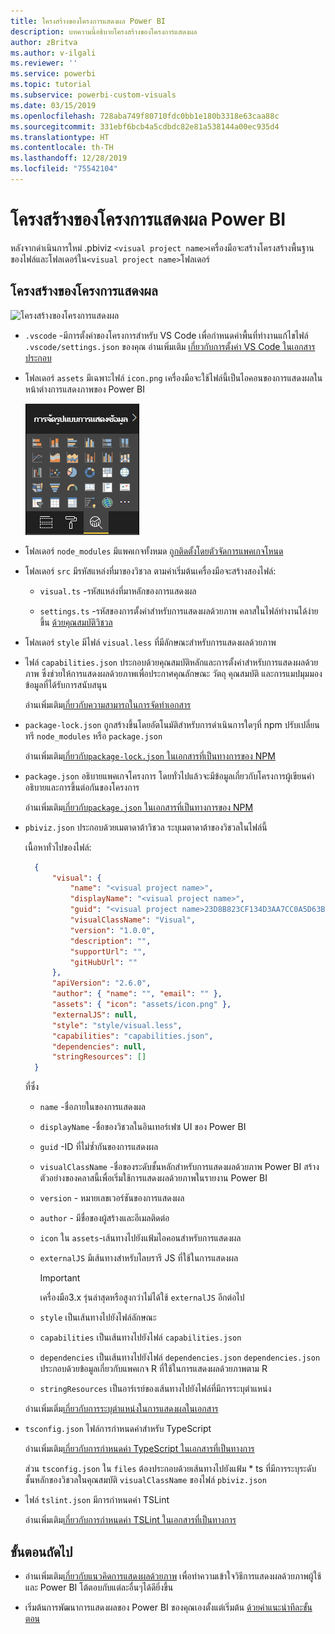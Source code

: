 ```yaml
---
title: โครงสร้างของโครงการแสดงผล Power BI
description: บทความนี้อธิบายโครงสร้างของโครงการแสดงผล
author: zBritva
ms.author: v-ilgali
ms.reviewer: ''
ms.service: powerbi
ms.topic: tutorial
ms.subservice: powerbi-custom-visuals
ms.date: 03/15/2019
ms.openlocfilehash: 728aba749f80710fdc0bb1e180b3318e63caa88c
ms.sourcegitcommit: 331ebf6bcb4a5cdbdc82e81a538144a00ec935d4
ms.translationtype: HT
ms.contentlocale: th-TH
ms.lasthandoff: 12/28/2019
ms.locfileid: "75542104"
---
```

# <a name="power-bi-visual-project-structure"></a>โครงสร้างของโครงการแสดงผล Power BI

หลังจากดำเนินการใหม่ .pbiviz `<visual project name>`เครื่องมือจะสร้างโครงสร้างพื้นฐานของไฟล์และโฟลเดอร์ใน`<visual project name>`โฟลเดอร์

## <a name="visual-project-structure"></a>โครงสร้างของโครงการแสดงผล

![โครงสร้างของโครงการแสดงผล](./media/visual-project-structure.png)

* `.vscode` -มีการตั้งค่าของโครงการสำหรับ VS Code เพื่อกำหนดค่าพื้นที่ทำงานแก้ไขไฟล์ `.vscode/settings.json` ของคุณ อ่านเพิ่มเติม [เกี่ยวกับการตั้งค่า VS Code ในเอกสารประกอบ](https://code.visualstudio.com/docs/getstarted/settings)

* โฟลเดอร์ `assets` มีเฉพาะไฟล์ `icon.png` เครื่องมือจะใช้ไฟล์นี้เป็นไอคอนของการแสดงผลในหน้าต่างการแสดงภาพของ Power BI

    ![หน้าต่างการแสดงผล](./media/visualization-pane-analytics-tab.png)

* โฟลเดอร์ `node_modules` มีแพคเกจทั้งหมด [ ถูกติดตั้งโดยตัวจัดการแพคเกจโหนด](https://docs.npmjs.com/files/folders.html)

* โฟลเดอร์ `src` มีรหัสแหล่งที่มาของวิชวล ตามค่าเริ่มต้นเครื่องมือจะสร้างสองไฟล์:

  * `visual.ts` -รหัสแหล่งที่มาหลักของการแสดงผล

  * `settings.ts` -รหัสของการตั้งค่าสำหรับการแสดงผลด้วยภาพ คลาสในไฟล์ทำงานได้ง่ายขึ้น [ด้วยคุณสมบัติวิชวล](./objects-properties.md#properties)

* โฟลเดอร์ `style` มีไฟล์ `visual.less` ที่มีลักษณะสำหรับการแสดงผลด้วยภาพ

* ไฟล์ `capabilities.json` ประกอบด้วยคุณสมบัติหลักและการตั้งค่าสำหรับการแสดงผลด้วยภาพ ซึ่งช่วยให้การแสดงผลด้วยภาพเพื่อประกาศคุณลักษณะ วัตถุ คุณสมบัติ และการแมปมุมมองข้อมูลที่ได้รับการสนับสนุน

    อ่านเพิ่มเติม[เกี่ยวกับความสามารถในการจัดทำเอกสาร](./capabilities.md)

* `package-lock.json` ถูกสร้างขึ้นโดยอัตโนมัติสำหรับการดำเนินการใดๆที่ npm ปรับเปลี่ยนทรี `node_modules` หรือ `package.json`

    อ่านเพิ่มเติม[เกี่ยวกับ`package-lock.json` ในเอกสารที่เป็นทางการของ NPM](https://docs.npmjs.com/files/package-lock.json)

* `package.json` อธิบายแพคเกจโครงการ โดยทั่วไปแล้วจะมีข้อมูลเกี่ยวกับโครงการผู้เขียนคำอธิบายและการขึ้นต่อกันของโครงการ

    อ่านเพิ่มเติม[เกี่ยวกับ`package.json` ในเอกสารที่เป็นทางการของ NPM](https://docs.npmjs.com/files/package.json.html)

* `pbiviz.json` ประกอบด้วยเมตาดาต้าวิชวล ระบุเมตาดาต้าของวิชวลในไฟล์นี้

    เนื้อหาทั่วไปของไฟล์:

  ```json
    {
        "visual": {
            "name": "<visual project name>",
            "displayName": "<visual project name>",
            "guid": "<visual project name>23D8B823CF134D3AA7CC0A5D63B20B7F",
            "visualClassName": "Visual",
            "version": "1.0.0",
            "description": "",
            "supportUrl": "",
            "gitHubUrl": ""
        },
        "apiVersion": "2.6.0",
        "author": { "name": "", "email": "" },
        "assets": { "icon": "assets/icon.png" },
        "externalJS": null,
        "style": "style/visual.less",
        "capabilities": "capabilities.json",
        "dependencies": null,
        "stringResources": []
    }
  ```

    ที่ซึ่ง

  * `name` -ชื่อภายในของการแสดงผล

  * `displayName` -ชื่อของวิชวลในอินเทอร์เฟซ UI ของ Power BI

  * `guid` -ID ที่ไม่ซ้ำกันของการแสดงผล

  * `visualClassName` -ชื่อของระดับชั้นหลักสำหรับการแสดงผลด้วยภาพ Power BI สร้างตัวอย่างของคลาสนี้เพื่อเริ่มใช้การแสดงผลด้วยภาพในรายงาน Power BI

  * `version` - หมายเลขเวอร์ชันของการแสดงผล

  * `author` - มีชื่อของผู้สร้างและอีเมลติดต่อ

  * `icon` ใน `assets`-เส้นทางไปยังแฟ้มไอคอนสำหรับการแสดงผล

  * `externalJS` มีเส้นทางสำหรับไลบรารี JS ที่ใช้ในการแสดงผล

    > [!IMPORTANT]
    > เครื่องมือ3.x รุ่นล่าสุดหรือสูงกว่าไม่ได้ใช้ `externalJS` อีกต่อไป

  * `style` เป็นเส้นทางไปยังไฟล์ลักษณะ

  * `capabilities` เป็นเส้นทางไปยังไฟล์ `capabilities.json`

  * `dependencies` เป็นเส้นทางไปยังไฟล์ `dependencies.json` `dependencies.json` ประกอบด้วยข้อมูลเกี่ยวกับแพคเกจ R ที่ใช้ในการแสดงผลด้วยภาพตาม R

  * `stringResources` เป็นอาร์เรย์ของเส้นทางไปยังไฟล์ที่มีการระบุตำแหน่ง

  อ่านเพิ่มเติ่ม[เกี่ยวกับการระบุตำแหน่งในการแสดงผลในเอกสาร](./localization.md)

* `tsconfig.json` ไฟล์การกำหนดค่าสำหรับ TypeScript

    อ่านเพิ่มเติม[เกี่ยวกับการกำหนดค่า TypeScript ในเอกสารที่เป็นทางการ](https://www.typescriptlang.org/docs/handbook/tsconfig-json.html)

    ส่วน `tsconfig.json` ใน `files` ต้องประกอบด้วยเส้นทางไปยังแฟ้ม * ts ที่มีการระบุระดับชั้นหลักของวิชวลในคุณสมบัติ `visualClassName` ของไฟล์ `pbiviz.json`

* ไฟล์ `tslint.json` มีการกำหนดค่า TSLint

    อ่านเพิ่มเติม[เกี่ยวกับการกำหนดค่า TSLint ในเอกสารที่เป็นทางการ](https://palantir.github.io/tslint/usage/configuration/)

## <a name="next-steps"></a>ขั้นตอนถัดไป

* อ่านเพิ่มเติม[เกี่ยวกับแนวคิดการแสดงผลด้วยภาพ](./power-bi-visuals-concept.md) เพื่อทำความเข้าใจวิธีการแสดงผลด้วยภาพผู้ใช้และ Power BI โต้ตอบกับแต่ละอื่นๆได้ดียิ่งขึ้น

* เริ่มต้นการพัฒนาการแสดงผลของ Power BI ของคุณเองตั้งแต่เริ่มต้น [ด้วยคำแนะนำทีละขั้นตอน](./custom-visual-develop-tutorial.md)
